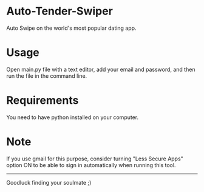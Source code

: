 # Auto-Tender-Swiper
Auto Swipe on the world's most popular dating app.

# Usage 
Open main.py file with a text editor, add your email and password, and then run the file in the command line.

# Requirements 
You need to have python installed on your computer.

# Note 
If you use gmail for this purpose, consider turning "Less Secure Apps" option ON to be able to sign in automatically when running this tool.

---------
Goodluck finding your soulmate ;)
